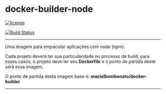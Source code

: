 # docker-builder-node

[![license](https://img.shields.io/github/license/mashape/apistatus.svg)](https://opensource.org/licenses/MIT)

[![Build Status](https://travis-ci.org/macielbombonato/docker-builder-node.svg?branch=master)](https://travis-ci.org/macielbombonato/docker-builder-node)
  
---  
  
Uma imagem para empacotar aplicações com node (npm).

Cada projeto deverá ter sua particularidade no processo de build, para esses casos, o projeto deve ter seu **Dockerfile** e o ponto de partida deste será essa imagem.

O ponto de partida desta imagem base é: **macielbombonato/docker-builder**

---

